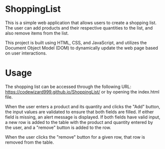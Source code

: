 # ShoppingList

This is a simple web application that allows users to create a shopping list. The user can add products and their respective quantities to the list, and also remove items from the list.

This project is built using HTML, CSS, and JavaScript, and utilizes the Document Object Model (DOM) to dynamically update the web page based on user interactions.

# Usage
The shopping list can be accessed through the following URL: https://codewizard999.github.io/ShoppingList/ or by opening the index.html file.

When the user enters a product and its quantity and clicks the "Add" button, the input values are validated to ensure that both fields are filled. If either field is missing, an alert message is displayed. If both fields have valid input, a new row is added to the table with the product and quantity entered by the user, and a "remove" button is added to the row.

When the user clicks the "remove" button for a given row, that row is removed from the table.


